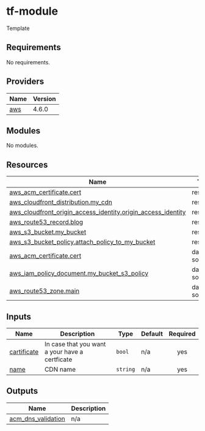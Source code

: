# tf-module
Template

<!-- BEGIN_TF_DOCS -->
## Requirements

No requirements.

## Providers

| Name | Version |
|------|---------|
| <a name="provider_aws"></a> [aws](#provider\_aws) | 4.6.0 |

## Modules

No modules.

## Resources

| Name | Type |
|------|------|
| [aws_acm_certificate.cert](https://registry.terraform.io/providers/hashicorp/aws/latest/docs/resources/acm_certificate) | resource |
| [aws_cloudfront_distribution.my_cdn](https://registry.terraform.io/providers/hashicorp/aws/latest/docs/resources/cloudfront_distribution) | resource |
| [aws_cloudfront_origin_access_identity.origin_access_identity](https://registry.terraform.io/providers/hashicorp/aws/latest/docs/resources/cloudfront_origin_access_identity) | resource |
| [aws_route53_record.blog](https://registry.terraform.io/providers/hashicorp/aws/latest/docs/resources/route53_record) | resource |
| [aws_s3_bucket.my_bucket](https://registry.terraform.io/providers/hashicorp/aws/latest/docs/resources/s3_bucket) | resource |
| [aws_s3_bucket_policy.attach_policy_to_my_bucket](https://registry.terraform.io/providers/hashicorp/aws/latest/docs/resources/s3_bucket_policy) | resource |
| [aws_acm_certificate.cert](https://registry.terraform.io/providers/hashicorp/aws/latest/docs/data-sources/acm_certificate) | data source |
| [aws_iam_policy_document.my_bucket_s3_policy](https://registry.terraform.io/providers/hashicorp/aws/latest/docs/data-sources/iam_policy_document) | data source |
| [aws_route53_zone.main](https://registry.terraform.io/providers/hashicorp/aws/latest/docs/data-sources/route53_zone) | data source |

## Inputs

| Name | Description | Type | Default | Required |
|------|-------------|------|---------|:--------:|
| <a name="input_cartificate"></a> [cartificate](#input\_cartificate) | In case that you want a your have a certficate | `bool` | n/a | yes |
| <a name="input_name"></a> [name](#input\_name) | CDN name | `string` | n/a | yes |

## Outputs

| Name | Description |
|------|-------------|
| <a name="output_acm_dns_validation"></a> [acm\_dns\_validation](#output\_acm\_dns\_validation) | n/a |
<!-- END_TF_DOCS -->